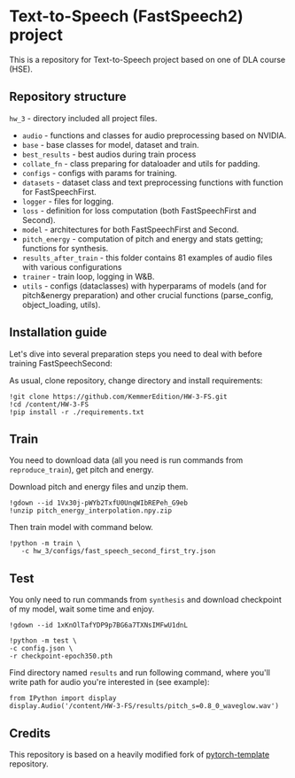 # Text-to-Speech (FastSpeech2) project

 This is a repository for Text-to-Speech project based on one of DLA course (HSE).
## Repository structure

`hw_3` - directory included all project files.
* `audio` - functions and classes for audio preprocessing based on NVIDIA.
* `base` - base classes for model, dataset and train.
* `best_results` - best audios during train process
* `collate_fn` - class preparing for dataloader and utils for padding.
* `configs` - configs with params for training.
* `datasets` - dataset class and text preprocessing functions with function for FastSpeechFirst.
* `logger` - files for logging.
* `loss` - definition for loss computation (both FastSpeechFirst and Second).
* `model` - architectures for both FastSpeechFirst and Second.
* `pitch_energy` - computation of pitch and energy and stats getting; functions for synthesis.
* `results_after_train` - this folder contains 81 examples of audio files with various configurations
* `trainer` - train loop, logging in W&B.
* `utils` - configs (dataclasses) with hyperparams of models (and for pitch&energy preparation) and other crucial functions (parse_config, object_loading, utils).

## Installation guide

Let's dive into several preparation steps you need to deal with before training FastSpeechSecond:

As usual, clone repository, change directory and install requirements:

```shell
!git clone https://github.com/KemmerEdition/HW-3-FS.git
!cd /content/HW-3-FS 
!pip install -r ./requirements.txt
```
## Train
You need to download data (all you need is run commands from `reproduce_train`), get pitch and energy.

Download pitch and energy files and unzip them.
```shell
!gdown --id 1Vx30j-pWYb2TxfU0UnqWIbREPeh_G9eb
!unzip pitch_energy_interpolation.npy.zip
```
Then train model with command below.
   ```shell
   !python -m train \
      -c hw_3/configs/fast_speech_second_first_try.json
   ```
## Test
You only need to run commands from `synthesis` and download checkpoint of my model, wait some time and enjoy.
   ```shell
   !gdown --id 1xKnOlTafYDP9p7BG6a7TXNsIMFwU1dnL
  ```
   ```shell
!python -m test \
   -c config.json \
   -r checkpoint-epoch350.pth 
   ```
Find directory named `results` and run following command, where you'll write path for audio you're interested in (see example):
```shell
from IPython import display
display.Audio('/content/HW-3-FS/results/pitch_s=0.8_0_waveglow.wav')
```
## Credits

This repository is based on a heavily modified fork
of [pytorch-template](https://github.com/victoresque/pytorch-template) repository.
